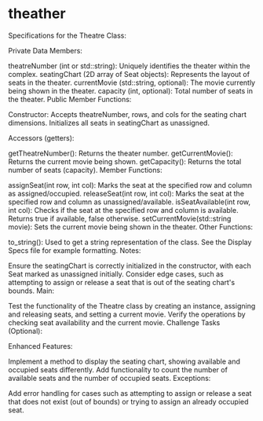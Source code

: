 # theather
Specifications for the Theatre Class:

Private Data Members:

theatreNumber (int or std::string): Uniquely identifies the theater within the complex.
seatingChart (2D array of Seat objects): Represents the layout of seats in the theater.
currentMovie (std::string, optional): The movie currently being shown in the theater.
capacity (int, optional): Total number of seats in the theater.
Public Member Functions:

Constructor: Accepts theatreNumber, rows, and cols for the seating chart dimensions. Initializes all seats in seatingChart as unassigned.

Accessors (getters):

getTheatreNumber(): Returns the theater number.
getCurrentMovie(): Returns the current movie being shown.
getCapacity(): Returns the total number of seats (capacity).
Member Functions:

assignSeat(int row, int col): Marks the seat at the specified row and column as assigned/occupied.
releaseSeat(int row, int col): Marks the seat at the specified row and column as unassigned/available.
isSeatAvailable(int row, int col): Checks if the seat at the specified row and column is available. Returns true if available, false otherwise.
setCurrentMovie(std::string movie): Sets the current movie being shown in the theater.
Other Functions:

to_string(): Used to get a string representation of the class. See the Display Specs file for example formatting.
Notes:

Ensure the seatingChart is correctly initialized in the constructor, with each Seat marked as unassigned initially.
Consider edge cases, such as attempting to assign or release a seat that is out of the seating chart's bounds.
Main:

Test the functionality of the Theatre class by creating an instance, assigning and releasing seats, and setting a current movie. Verify the operations by checking seat availability and the current movie.
Challenge Tasks (Optional):

Enhanced Features:

Implement a method to display the seating chart, showing available and occupied seats differently.
Add functionality to count the number of available seats and the number of occupied seats.
Exceptions:

Add error handling for cases such as attempting to assign or release a seat that does not exist (out of bounds) or trying to assign an already occupied seat.
